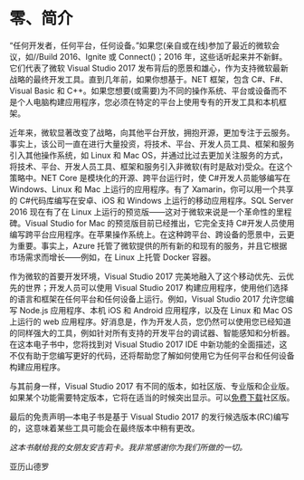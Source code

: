 # 零、简介

“任何开发者，任何平台，任何设备。”如果您(亲自或在线)参加了最近的微软会议，如//Build 2016、Ignite 或 Connect()；2016 年，这些话听起来并不新鲜。它们代表了微软 Visual Studio 2017 发布背后的愿景和雄心，作为支持微软最新战略的最终开发工具。直到几年前，如果你想基于。NET 框架，包含 C#、F#、Visual Basic 和 C++。如果您想要(或需要)为不同的操作系统、平台或设备而不是个人电脑构建应用程序，您必须在特定的平台上使用专有的开发工具和本机框架。

近年来，微软显著改变了战略，向其他平台开放，拥抱开源，更加专注于云服务。事实上，该公司一直在进行大量投资，将技术、平台、开发人员工具、框架和服务引入其他操作系统，如 Linux 和 Mac OS，并通过比过去更加关注服务的方式，将技术、平台、开发人员工具、框架和服务引入非微软(有时是敌对)受众。在这个策略中。NET Core 是模块化的开源、跨平台运行时，使 C#开发人员能够编写在 Windows、Linux 和 Mac 上运行的应用程序。有了 Xamarin，你可以用一个共享的 C#代码库编写在安卓、iOS 和 Windows 上运行的移动应用程序。SQL Server 2016 现在有了在 Linux 上运行的预览版——这对于微软来说是一个革命性的里程碑。Visual Studio for Mac 的预览版目前已经推出，它完全支持 C#开发人员使用编写跨平台应用程序。在苹果操作系统上。在这种跨平台、跨设备的愿景中，云更为重要。事实上，Azure 托管了微软提供的所有新的和现有的服务，并且它根据市场需求而增长——例如，在 Linux 上托管 Docker 容器。

作为微软的首要开发环境，Visual Studio 2017 完美地融入了这个移动优先、云优先的世界；开发人员可以使用 Visual Studio 2017 构建应用程序，使用他们选择的语言和框架在任何平台和任何设备上运行。例如，Visual Studio 2017 允许您编写 Node.js 应用程序、本机 iOS 和 Android 应用程序，以及在 Linux 和 Mac OS 上运行的 web 应用程序。好消息是，作为开发人员，您仍然可以使用您已经知道的同样强大的工具，例如针对所有支持的开发平台的调试器、智能感知和分析器。在这本电子书中，您将找到对 Visual Studio 2017 IDE 中新功能的全面描述，这不仅有助于您编写更好的代码，还将帮助您了解如何使用它为任何平台和任何设备构建应用程序。

与其前身一样，Visual Studio 2017 有不同的版本，如社区版、专业版和企业版。如果某个功能需要特定版本，它将在适当的时候突出显示。可以[免费下载](https://www.visualstudio.com/vs/)社区版。

最后的免责声明—本电子书是基于 Visual Studio 2017 的发行候选版本(RC)编写的，这意味着某些工具可能会在最终版本中稍有更改。

*这本书献给我的女朋友安吉莉卡。我非常感谢你为我们所做的一切。*

亚历山德罗